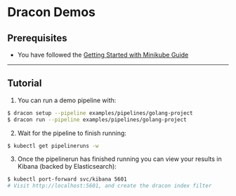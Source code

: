 # Dracon Demos

## Prerequisites

- You have followed the [Getting Started with Minikube Guide](/docs/getting-started/minikube.md)

---

## Tutorial

1. You can run a demo pipeline with:
```bash
$ dracon setup --pipeline examples/pipelines/golang-project
$ dracon run --pipeline examples/pipelines/golang-project
```
2. Wait for the pipeline to finish running:
```bash
$ kubectl get pipelineruns -w
```
3. Once the pipelinerun has finished running you can view your results in Kibana (backed by Elasticsearch):
```bash
$ kubectl port-forward svc/kibana 5601
# Visit http://localhost:5601, and create the dracon index filter
```
